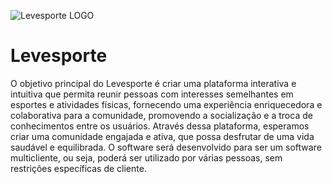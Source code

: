
![Levesporte LOGO](https://github.com/diegookys/Levesporte/assets/133829130/c38a3785-87fe-490e-9f57-ec3ea0189ec9)
# Levesporte

O objetivo principal do Levesporte é criar uma plataforma interativa e intuitiva que permita reunir
pessoas com interesses semelhantes em esportes e atividades físicas, fornecendo uma
experiência enriquecedora e colaborativa para a comunidade, promovendo a socialização e a
troca de conhecimentos entre os usuários. Através dessa plataforma, esperamos criar uma
comunidade engajada e ativa, que possa desfrutar de uma vida saudável e equilibrada. O
software será desenvolvido para ser um software multicliente, ou seja, poderá ser utilizado por
várias pessoas, sem restrições específicas de cliente.
